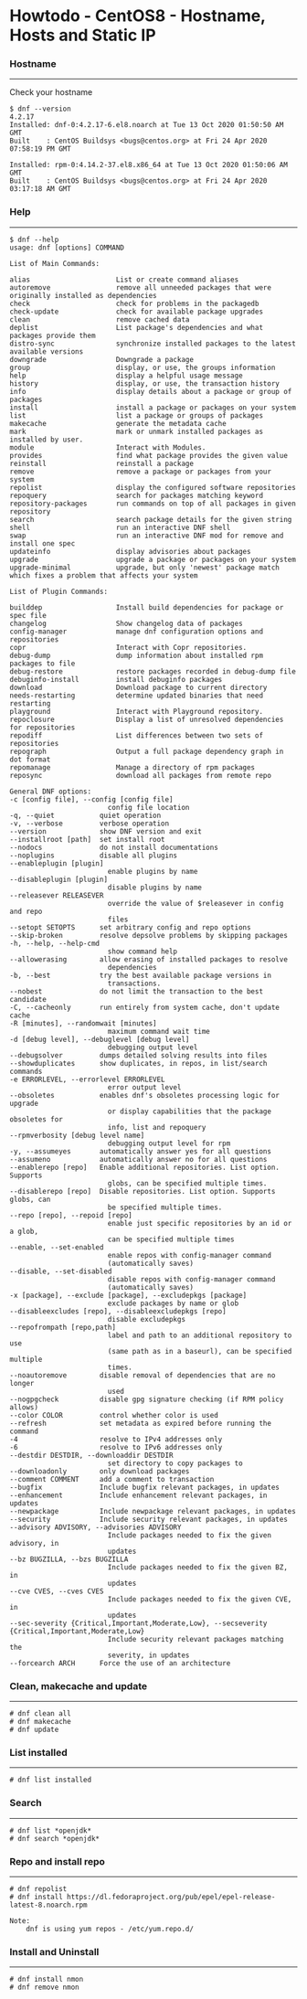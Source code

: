 Howtodo - CentOS8 - Hostname, Hosts and Static IP
=================================================

### Hostname
---

Check your hostname


    $ dnf --version
    4.2.17
    Installed: dnf-0:4.2.17-6.el8.noarch at Tue 13 Oct 2020 01:50:50 AM GMT
    Built    : CentOS Buildsys <bugs@centos.org> at Fri 24 Apr 2020 07:58:19 PM GMT

    Installed: rpm-0:4.14.2-37.el8.x86_64 at Tue 13 Oct 2020 01:50:06 AM GMT
    Built    : CentOS Buildsys <bugs@centos.org> at Fri 24 Apr 2020 03:17:18 AM GMT



### Help
---

    $ dnf --help
    usage: dnf [options] COMMAND

    List of Main Commands:

    alias                     List or create command aliases
    autoremove                remove all unneeded packages that were originally installed as dependencies
    check                     check for problems in the packagedb
    check-update              check for available package upgrades
    clean                     remove cached data
    deplist                   List package's dependencies and what packages provide them
    distro-sync               synchronize installed packages to the latest available versions
    downgrade                 Downgrade a package
    group                     display, or use, the groups information
    help                      display a helpful usage message
    history                   display, or use, the transaction history
    info                      display details about a package or group of packages
    install                   install a package or packages on your system
    list                      list a package or groups of packages
    makecache                 generate the metadata cache
    mark                      mark or unmark installed packages as installed by user.
    module                    Interact with Modules.
    provides                  find what package provides the given value
    reinstall                 reinstall a package
    remove                    remove a package or packages from your system
    repolist                  display the configured software repositories
    repoquery                 search for packages matching keyword
    repository-packages       run commands on top of all packages in given repository
    search                    search package details for the given string
    shell                     run an interactive DNF shell
    swap                      run an interactive DNF mod for remove and install one spec
    updateinfo                display advisories about packages
    upgrade                   upgrade a package or packages on your system
    upgrade-minimal           upgrade, but only 'newest' package match which fixes a problem that affects your system

    List of Plugin Commands:

    builddep                  Install build dependencies for package or spec file
    changelog                 Show changelog data of packages
    config-manager            manage dnf configuration options and repositories
    copr                      Interact with Copr repositories.
    debug-dump                dump information about installed rpm packages to file
    debug-restore             restore packages recorded in debug-dump file
    debuginfo-install         install debuginfo packages
    download                  Download package to current directory
    needs-restarting          determine updated binaries that need restarting
    playground                Interact with Playground repository.
    repoclosure               Display a list of unresolved dependencies for repositories
    repodiff                  List differences between two sets of repositories
    repograph                 Output a full package dependency graph in dot format
    repomanage                Manage a directory of rpm packages
    reposync                  download all packages from remote repo

    General DNF options:
    -c [config file], --config [config file]
                            config file location
    -q, --quiet           quiet operation
    -v, --verbose         verbose operation
    --version             show DNF version and exit
    --installroot [path]  set install root
    --nodocs              do not install documentations
    --noplugins           disable all plugins
    --enableplugin [plugin]
                            enable plugins by name
    --disableplugin [plugin]
                            disable plugins by name
    --releasever RELEASEVER
                            override the value of $releasever in config and repo
                            files
    --setopt SETOPTS      set arbitrary config and repo options
    --skip-broken         resolve depsolve problems by skipping packages
    -h, --help, --help-cmd
                            show command help
    --allowerasing        allow erasing of installed packages to resolve
                            dependencies
    -b, --best            try the best available package versions in
                            transactions.
    --nobest              do not limit the transaction to the best candidate
    -C, --cacheonly       run entirely from system cache, don't update cache
    -R [minutes], --randomwait [minutes]
                            maximum command wait time
    -d [debug level], --debuglevel [debug level]
                            debugging output level
    --debugsolver         dumps detailed solving results into files
    --showduplicates      show duplicates, in repos, in list/search commands
    -e ERRORLEVEL, --errorlevel ERRORLEVEL
                            error output level
    --obsoletes           enables dnf's obsoletes processing logic for upgrade
                            or display capabilities that the package obsoletes for
                            info, list and repoquery
    --rpmverbosity [debug level name]
                            debugging output level for rpm
    -y, --assumeyes       automatically answer yes for all questions
    --assumeno            automatically answer no for all questions
    --enablerepo [repo]   Enable additional repositories. List option. Supports
                            globs, can be specified multiple times.
    --disablerepo [repo]  Disable repositories. List option. Supports globs, can
                            be specified multiple times.
    --repo [repo], --repoid [repo]
                            enable just specific repositories by an id or a glob,
                            can be specified multiple times
    --enable, --set-enabled
                            enable repos with config-manager command
                            (automatically saves)
    --disable, --set-disabled
                            disable repos with config-manager command
                            (automatically saves)
    -x [package], --exclude [package], --excludepkgs [package]
                            exclude packages by name or glob
    --disableexcludes [repo], --disableexcludepkgs [repo]
                            disable excludepkgs
    --repofrompath [repo,path]
                            label and path to an additional repository to use
                            (same path as in a baseurl), can be specified multiple
                            times.
    --noautoremove        disable removal of dependencies that are no longer
                            used
    --nogpgcheck          disable gpg signature checking (if RPM policy allows)
    --color COLOR         control whether color is used
    --refresh             set metadata as expired before running the command
    -4                    resolve to IPv4 addresses only
    -6                    resolve to IPv6 addresses only
    --destdir DESTDIR, --downloaddir DESTDIR
                            set directory to copy packages to
    --downloadonly        only download packages
    --comment COMMENT     add a comment to transaction
    --bugfix              Include bugfix relevant packages, in updates
    --enhancement         Include enhancement relevant packages, in updates
    --newpackage          Include newpackage relevant packages, in updates
    --security            Include security relevant packages, in updates
    --advisory ADVISORY, --advisories ADVISORY
                            Include packages needed to fix the given advisory, in
                            updates
    --bz BUGZILLA, --bzs BUGZILLA
                            Include packages needed to fix the given BZ, in
                            updates
    --cve CVES, --cves CVES
                            Include packages needed to fix the given CVE, in
                            updates
    --sec-severity {Critical,Important,Moderate,Low}, --secseverity {Critical,Important,Moderate,Low}
                            Include security relevant packages matching the
                            severity, in updates
    --forcearch ARCH      Force the use of an architecture



### Clean, makecache and update
---

    # dnf clean all
    # dnf makecache
    # dnf update


### List installed
---

    # dnf list installed

   
### Search
---

    # dnf list *openjdk*
    # dnf search *openjdk*


### Repo and install repo
---

    # dnf repolist
    # dnf install https://dl.fedoraproject.org/pub/epel/epel-release-latest-8.noarch.rpm

    Note:
        dnf is using yum repos - /etc/yum.repo.d/


### Install and Uninstall
---

    # dnf install nmon
    # dnf remove nmon


